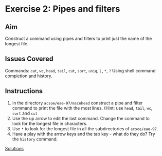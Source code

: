 
# Exercise 2: Pipes and filters

## Aim
Construct a command using pipes and filters to print just the name of the longest file.

## Issues Covered
Commands: `cat`, `wc`, `head`, `tail`, `cut`, `sort`, `uniq`, `|`, `*`, `?`
Using shell command completion and history.

## Instructions

1. In the directory `acsoe/eae-97/macehead` construct a pipe and filter command to print the file with the most lines. (Hint: use `head`, `tail`, `wc`, `sort` and `cut`
2. Use the up arrow to edit the last command. Change the command to look for the longest file in characters.  
3. Use `*` to look for the longest file in all the subdirectories of `acsoe/eae-97`.
4. Have a play with the arrow keys and the tab key - what do they do? Try the `history` command. 


[Solutions](shell_exercise2_pipes_sol.md)  